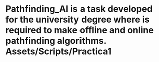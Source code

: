 # Pathfinding_AI is a task developed for the university degree where is required to make offline and online pathfinding algorithms. Assets/Scripts/Practica1
